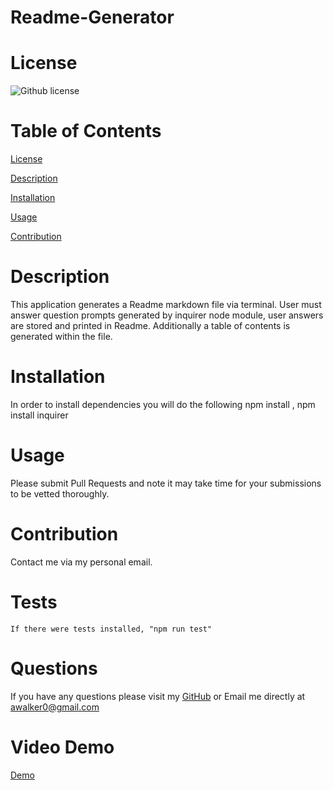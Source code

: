 
          
  # Readme-Generator
    
  # License 
  
  ![Github license](https://img.shields.io/badge/licence-MIT-blue.svg)
  
  # Table of Contents

  [License](#license)  
  
  [Description](#description)

  [Installation](#installation)  

  [Usage](#usage)

  [Contribution](#contribution)

   
  # Description
 
  This application generates a Readme markdown file via terminal. User must answer question prompts generated by inquirer node module, user answers are stored and printed in Readme. Additionally a table of contents is generated within the file.  
  
  # Installation 

  In order to install dependencies you will do the following npm install , npm install inquirer 

  # Usage
 
  Please submit Pull Requests and note it may take time for your submissions to be vetted thoroughly.
  
  # Contribution
  
  Contact me via my personal email.

  # Tests
  
  `If there were tests installed, "npm run test" `

  # Questions 

  If you have any questions please visit my [GitHub](https://github.com/Walker-Walker/) or Email me directly at <awalker0@gmail.com>
  
  # Video Demo 
  [Demo](https://drive.google.com/file/d/12aYb7gUiPlujxYasFABdn4fQrkPfgmSf/view)

